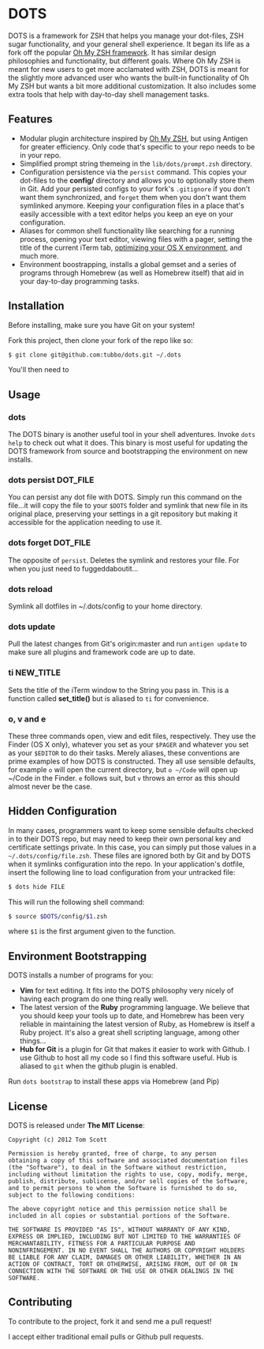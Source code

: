 DOTS
====

DOTS is a framework for ZSH that helps you manage your dot-files, ZSH
sugar functionality, and your general shell experience. It began its
life as a fork off the popular [Oh My ZSH framework][omz]. It has
similar design philosophies and functionality, but different goals.
Where Oh My ZSH is meant for new users to get more acclamated with ZSH,
DOTS is meant for the slightly more advanced user who wants the built-in
functionality of Oh My ZSH but wants a bit more additional
customization. It also includes some extra tools that help with day-to-day
shell management tasks.

Features
--------

- Modular plugin architecture inspired by [Oh My ZSH][omz], but using Antigen for greater efficiency.
  Only code that's specific to your repo needs to be in your repo.
- Simplified prompt string themeing in the `lib/dots/prompt.zsh` directory.
- Configuration persistence via the `persist` command. This copies your
  dot-files to the **config/** directory and allows you to optionally
  store them in Git. Add your persisted configs to your fork's
  `.gitignore` if you don't want them synchronized, and `forget`
  them when you don't want them symlinked anymore. Keeping your
  configuration files in a place that's easily accessible with a
  text editor helps you keep an eye on your configuration.
- Aliases for common shell functionality like searching for a running
  process, opening your text editor, viewing files with a pager, setting
  the title of the current iTerm tab, [optimizing your OS X environment](osx4h),
  and much more.
- Environment boostrapping, installs a global gemset and a series of
  programs through Homebrew (as well as Homebrew itself) that aid in
  your day-to-day programming tasks.

Installation
------------

Before installing, make sure you have Git on your system!

Fork this project, then clone your fork of the repo like so:

```bash
$ git clone git@github.com:tubbo/dots.git ~/.dots
```

You'll then need to 


Usage
-----

### dots

The DOTS binary is another useful tool in your shell adventures. Invoke
`dots help` to check out what it does. This binary is most useful for
updating the DOTS framework from source and bootstrapping the environment
on new installs.


### dots persist DOT_FILE

You can persist any dot file with DOTS. Simply run this command on 
the file...it will copy the file to your `$DOTS` folder and symlink 
that new file in its original place, preserving your settings in a 
git repository but making it accessible for the application needing
to use it.

### dots forget DOT_FILE

The opposite of `persist`. Deletes the symlink and restores your file. 
For when you just need to fuggeddaboutit...

### dots reload

Symlink all dotfiles in ~/.dots/config to your home directory.

### dots update

Pull the latest changes from Git's origin:master and run `antigen
update` to make sure all plugins and framework code are up to date.

### ti NEW_TITLE

Sets the title of the iTerm window to the String you pass in. This is a
function called **set_title()** but is aliased to `ti` for convenience.

### o, v and e

These three commands open, view and edit files, respectively. They use
the Finder (OS X only), whatever you set as your `$PAGER` and whatever
you set as your `$EDITOR` to do their tasks. Merely aliases, these
conventions are prime examples of how DOTS is constructed. They all use
sensible defaults, for example `o` will open the current directory, but
`o ~/Code` will open up ~/Code in the Finder. `e` follows suit, but `v`
throws an error as this should almost never be the case. 


Hidden Configuration
--------------------

In many cases, programmers want to keep some sensible defaults checked
in to their DOTS repo, but may need to keep their own personal key and
certificate settings private. In this case, you can simply put those
values in a `~/.dots/config/file.zsh`. These files are ignored both by
Git and by DOTS when it symlinks configuration into the repo. In your
application's dotfile, insert the following line to load configuration
from your untracked file:

```bash
$ dots hide FILE
```

This will run the following shell command:

```bash
$ source $DOTS/config/$1.zsh
```

where `$1` is the first argument given to the function.

Environment Bootstrapping
-------------------------

DOTS installs a number of programs for you:

- **Vim** for text editing. It fits into the DOTS philosophy very nicely
  of having each program do one thing really well.
- The latest version of the **Ruby** programming language. We believe
  that you should keep your tools up to date, and Homebrew has been
  very reliable in maintaining the latest version of Ruby, as Homebrew
  is itself a Ruby project. It's also a great shell scripting language,
  among other things...
- **Hub for Git** is a plugin for Git that makes it easier to work with
  Github. I use Github to host all my code so I find this software useful.
  Hub is aliased to `git` when the github plugin is enabled.

Run `dots bootstrap` to install these apps via Homebrew (and Pip)

License
-------

DOTS is released under **The MIT License**:

    Copyright (c) 2012 Tom Scott

    Permission is hereby granted, free of charge, to any person 
    obtaining a copy of this software and associated documentation files
    (the "Software"), to deal in the Software without restriction,
    including without limitation the rights to use, copy, modify, merge,
    publish, distribute, sublicense, and/or sell copies of the Software,
    and to permit persons to whom the Software is furnished to do so,
    subject to the following conditions:

    The above copyright notice and this permission notice shall be
    included in all copies or substantial portions of the Software.

    THE SOFTWARE IS PROVIDED "AS IS", WITHOUT WARRANTY OF ANY KIND,
    EXPRESS OR IMPLIED, INCLUDING BUT NOT LIMITED TO THE WARRANTIES OF
    MERCHANTABILITY, FITNESS FOR A PARTICULAR PURPOSE AND 
    NONINFRINGEMENT. IN NO EVENT SHALL THE AUTHORS OR COPYRIGHT HOLDERS
    BE LIABLE FOR ANY CLAIM, DAMAGES OR OTHER LIABILITY, WHETHER IN AN
    ACTION OF CONTRACT, TORT OR OTHERWISE, ARISING FROM, OUT OF OR IN
    CONNECTION WITH THE SOFTWARE OR THE USE OR OTHER DEALINGS IN THE SOFTWARE.

Contributing
------------

To contribute to the project, fork it and send me a pull request!

I accept either traditional email pulls or Github pull requests.

[omz]: https://github.com/robbyrussell/oh-my-zsh
[hub]: https://github.com/defunkt/hub
[cw]: https://defunkt.io
[osx4h]: https://gist.github.com/2260182
